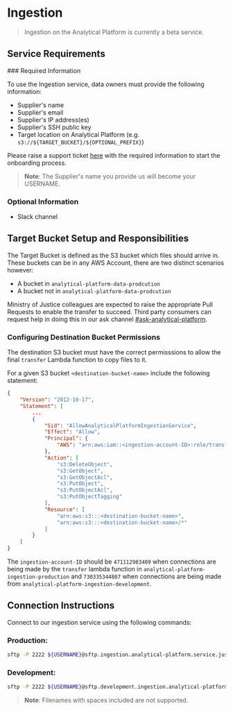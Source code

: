 # Ingestion

> Ingestion on the Analytical Platform is currently a beta service.

## Service Requirements

### Required Information

To use the Ingestion service, data owners must provide the following information:

- Supplier's name
- Supplier's email
- Supplier's IP address(es)
- Supplier's SSH public key
- Target location on Analytical Platform (e.g. `s3://${TARGET_BUCKET}/${OPTIONAL_PREFIX}`)

Please raise a support ticket [here](https://github.com/ministryofjustice/data-platform-support/issues/new?template=analytical-platform-ingestion.yml) with the required information to start the onboarding process.

> **Note**: The Supplier's name you provide us will become your USERNAME.

### Optional Information

- Slack channel

## Target Bucket Setup and Responsibilities

The Target Bucket is defined as the S3 bucket which files should arrive in. These buckets can be in any AWS Account, there are two distinct scenarios however: 

- A bucket in `analytical-platform-data-prodcution`
- A bucket not in `analytical-platform-data-prodcution`

Ministry of Justice colleagues are expected to raise the appropriate Pull Requests to enable the transfer to succeed. Third party consumers can request help in doing this in our ask channel [#ask-analytical-platform](https://moj.enterprise.slack.com/archives/C4PF7QAJZ).

### Configuring Destination Bucket Permissions

The destination S3 bucket must have the correct permisssions to allow the final `transfer` Lambda function to copy files to it. 

For a given S3 bucket `<destination-bucket-name>` include the following statement:

```json
{
    "Version": "2012-10-17",
    "Statement": [
        ...
        {
            "Sid": "AllowAnalyticalPlatformIngestionService",
            "Effect": "Allow",
            "Principal": {
                "AWS": "arn:aws:iam::<ingestion-account-ID>:role/transfer"
            },
            "Action": [
                "s3:DeleteObject",
                "s3:GetObject",
                "s3:GetObjectAcl",
                "s3:PutObject",
                "s3:PutObjectAcl",
                "s3:PutObjectTagging"
            ],
            "Resource": [
                "arn:aws:s3:::<destination-bucket-name>",
                "arn:aws:s3:::<destination-bucket-name>/*"
            ]
        }
    ]
}
```

The `ingestion-account-ID` should be `471112983409` when connections are being made by the `transfer` lambda function in `analytical-platform-ingestion-production` and `730335344807` when connections are being made from `analytical-platform-ingestion-development`.


## Connection Instructions

Connect to our ingestion service using the following commands:

### Production:

```bash
sftp -P 2222 ${USERNAME}@sftp.ingestion.analytical-platform.service.justice.gov.uk
```
### Development:

```bash
sftp -P 2222 ${USERNAME}@sftp.development.ingestion.analytical-platform.service.justice.gov.uk
```



> **Note**: Filenames with spaces included are not supported.
